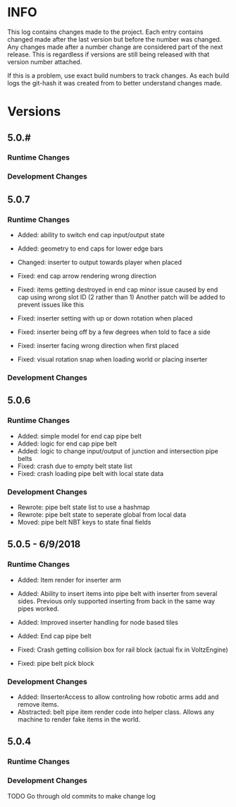 # INFO
This log contains changes made to the project. Each entry contains changed made after the last version but before the number was changed. Any changes made after a number change are considered part of the next release. This is regardless if versions are still being released with that version number attached. 

If this is a problem, use exact build numbers to track changes. As each build logs the git-hash it was created from to better understand changes made.

# Versions
## 5.0.#
### Runtime Changes
### Development Changes

## 5.0.7
### Runtime Changes
* Added: ability to switch end cap input/output state
* Added: geometry to end caps for lower edge bars

* Changed: inserter to output towards player when placed

* Fixed: end cap arrow rendering wrong direction
* Fixed: items getting destroyed in end cap
            minor issue caused by end cap using wrong slot ID (2 rather than 1)
            Another patch will be added to prevent issues like this
* Fixed: inserter setting with up or down rotation when placed
* Fixed: inserter being off by a few degrees when told to face a side
* Fixed: inserter facing wrong direction when first placed
* Fixed: visual rotation snap when loading world or placing inserter

### Development Changes

## 5.0.6
### Runtime Changes
* Added: simple model for end cap pipe belt
* Added: logic for end cap pipe belt
* Added: logic to change input/output of junction and intersection pipe belts
* Fixed: crash due to empty belt state list
* Fixed: crash loading pipe belt with local state data


### Development Changes
* Rewrote: pipe belt state list to use a hashmap
* Rewrote: pipe belt state to seperate global from local data
* Moved: pipe belt NBT keys to state final fields


## 5.0.5 - 6/9/2018
### Runtime Changes
* Added: Item render for inserter arm
* Added: Ability to insert items into pipe belt with inserter from several sides.
         Previous only supported inserting from back in the same way pipes worked.
* Added: Improved inserter handling for node based tiles
* Added: End cap pipe belt 

* Fixed: Crash getting collision box for rail block (actual fix in VoltzEngine)
* Fixed: pipe belt pick block

### Development Changes
* Added: IInserterAccess to allow controling how robotic arms add and remove items.
* Abstracted: belt pipe item render code into helper class. Allows any machine to render fake items in the world.


## 5.0.4
### Runtime Changes
### Development Changes
TODO Go through old commits to make change log



